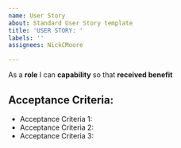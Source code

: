 ```yaml
---
name: User Story
about: Standard User Story template
title: 'USER STORY: '
labels: ''
assignees: NickCMoore

---
```


As a **role** I can **capability** so that **received benefit**

## Acceptance Criteria:

* Acceptance Criteria 1:
* Acceptance Criteria 2:
* Acceptance Criteria 3:
